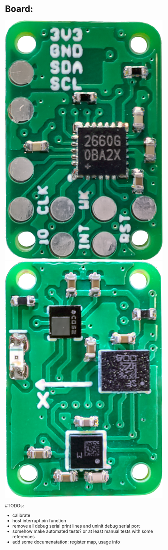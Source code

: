 # Board:
![Board top side](img/top_side.png "Board top side")
![Board bottom side](img/bottom_side.png "Board bottom side")

#TODOs:
- calibrate
- host interrupt pin function
- remove all debug serial print lines and uninit debug serial port
- somehow make automated tests? or at least manual tests with some references
- add some documenatation: register map, usage info